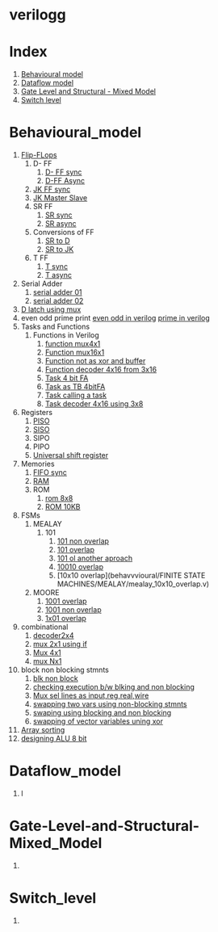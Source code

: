 # verilogg

# Index

1. [Behavioural model ](#Behavioural_model)
2. [Dataflow model](#Dataflow_model)
3. [Gate Level and Structural - Mixed Model](#Gate-Level-and-Structural-Mixed_Model)
4. [Switch level](<#Switch_level>)



# Behavioural_model
1. [Flip-FLops](<behavvvioural/FLIP_FLOPS>)
	1. D- FF
		1. [D- FF sync](<behavvvioural/FLIP_FLOPS/D/D_FF_SYNC.v>)
		2. [D-FF Async](<behavvvioural/FLIP_FLOPS/D/D_FF_ASYNC.v>)
	2. [JK FF sync](<behavvvioural/FLIP_FLOPS/JK/JK_FF_SYNC.v>)
	3. [JK Master Slave](<behavvvioural/FLIP_FLOPS/JK_MASTER_SLAVE/JK_MASTER_SLAVE.v>)
	4. SR FF
		1. [SR sync](<behavvvioural/FLIP_FLOPS/SR/SR_flipflop.v>)
		2. [SR async](behavvvioural/FLIP_FLOPS/SR/SR_FF_ASYNC.v)
	5. Conversions of FF
		1. [SR to D](<behavvvioural/FLIP_FLOPS/SR_to_D_FF/SR_to_D_FF.v>)
		2. [SR to JK](<behavvvioural/FLIP_FLOPS/SR_to_JK_FF/SR_to_JK_FF.v>)
	6. T FF
		1. [T sync](<behavvvioural/FLIP_FLOPS/T/T_FF_SYNC.v>)
		2. [T async](<behavvvioural/FLIP_FLOPS/T/T_FF_ASYNC.v>)
2. Serial Adder
	1. [serial adder 01](<behavvvioural/serial_adder/serial_adder.v>)
	2. [serial adder 02](<behavvvioural/serial_adder/serial_adder2.v>)
3. [D latch using mux](<behavvvioural/DLATCH_using_Mux/DLATCH_using_Mux.v>)
4. even odd prime print [even odd  in verilog](<behavvvioural/even_odd_prime/even_odd.v>)  [prime in verilog](behavvvioural/even_odd_prime/prime.v)
5. Tasks and Functions
	1. Functions in Verilog
		1. [function mux4x1](<behavvvioural/TASK_AND_FUNCTIONS/FUNCTION_Mux4X1.v>)
		2. [Function mux16x1](behavvvioural/TASK_AND_FUNCTIONS/FUNCTION_MUX16x1.v)
		3. [Function not as xor and buffer](<behavvvioural/TASK_AND_FUNCTIONS/FUNCTION_xor_as_not_buffer.v>) 
		4. [Function decoder 4x16 from 3x16](<behavvvioural/TASK_AND_FUNCTIONS/FUNCTION_decoder4x16_from_3x8.v>)
		5. [Task 4 bit FA](behavvvioural/TASK_AND_FUNCTIONS/TASK_as_tb_bit4FA.v)
		6. [Task as TB 4bitFA](<behavvvioural/TASK_AND_FUNCTIONS/TASK_as_tb_bit4FA.v>)
		7. [Task calling a task](<behavvvioural/TASK_AND_FUNCTIONS/TASK_calling_a_TASK.v>)
		8. [Task decoder 4x16 using 3x8](<behavvvioural/TASK_AND_FUNCTIONS/TASK_decoder4x16__using_3x8.v>)
6. Registers
	1. [PISO](<behavvvioural/REGISTERS/PISO/PISO.v>)
	2. [SISO](<behavvvioural/REGISTERS/SISO/SISO.v>)
	3. SIPO
	4. PIPO
	5. [Universal shift register](<behavvvioural/REGISTERS/Universal_shift_register/Universal_shift_register.v>)
7. Memories
	1. [FIFO sync](<behavvvioural/MEMORIES/FIFO_sync/FIFO_synchronous.v>)
	2. [RAM](behavvvioural/MEMORIES/RAM/RAM_basic.v)
	3. ROM
		1. [rom 8x8](<behavvvioural/MEMORIES/ROM/ROM_8x8.v>)
		2. [ROM 10KB](<behavvvioural/MEMORIES/ROM/ROM_10KB.v>)
8. FSMs
	1. MEALAY
		1. 101
			1. [101 non overlap](<behavvvioural/FINITE STATE MACHINES/MEALAY/mealay_101_nonoverlap.v>)
			2. [101 overlap](<behavvvioural/FINITE STATE MACHINES/MEALAY/mealay_101_overlap.v>)
			3. [101 ol another aproach](<behavvvioural/FINITE STATE MACHINES/MEALAY/mealay101ol_chatgpt.v>)
			4. [10010 overlap](<behavvvioural/FINITE STATE MACHINES/MEALAY/mealay_10010_overlap.v>)
			5. [10x10 overlap](behavvvioural/FINITE STATE MACHINES/MEALAY/mealay_10x10_overlap.v)
	2. MOORE
		1. [1001 overlap](<behavvvioural/FINITE STATE MACHINES/MOORE/MOORE_1001_nonoverlap.v>)
		2. [1001 non overlap](<behavvvioural/FINITE STATE MACHINES/MOORE/MOORE_1001_nonoverlap.v>)
		3. [1x01 overlap](<behavvvioural/FINITE STATE MACHINES/MOORE/moore_1x01_overlap.v>)
9. combinational
	1. [decoder2x4](behavvvioural/COMBINATIONAL/Decoder2x4/decoder2x4.v)
	2. [mux 2x1 using if](<behavvvioural/COMBINATIONAL/muxNx1/mux2x1_using_if.v>)
	3. [Mux 4x1](<behavvvioural/COMBINATIONAL/muxNx1/mux4x1.v>)
	4. [mux Nx1](behavvvioural/COMBINATIONAL/muxNx1/muxNx1.v)
10. block non blocking stmnts 
	1. [blk non block](behavvvioural/block-nonblock_interview/blc-nonblk.v)
	2. [checking execution b/w blking and non blocking](<behavvvioural/block-nonblock_interview/interview_ques1.v>)
	3. [Mux sel lines as input,reg,real,wire](behavvvioural/block-nonblock_interview/mux_selectionlines_as_input,real,reg,wire.v)
	4. [swapping two vars using non-blocking stmnts](<behavvvioural/block-nonblock_interview/swap_two_var.v>)
	5. [swaping using blocking and non blocking](<behavvvioural/block-nonblock_interview/swap_two1.v>)
	6. [swapping of vector variables uning xor](<behavvvioural/block-nonblock_interview/swapp_var_vector.v>)
11. [Array sorting](<behavvvioural/array_sorting/Ascendingly_sort.v>)
12. [designing ALU 8 bit](<behavvvioural/ALU_normal/ALU_8bit.v>)
# Dataflow_model
1. l
# Gate-Level-and-Structural-Mixed_Model
1. 
# Switch_level
1. 